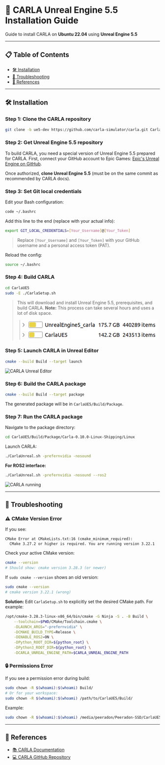 # 🚗 CARLA Unreal Engine 5.5 Installation Guide

Guide to install CARLA on **Ubuntu 22.04** using **Unreal Engine 5.5**

---

## 📋 Table of Contents

* [🛠️ Installation](#installation)
* [🐞 Troubleshooting](#troubleshooting)
* [🔗 References](#references)

---

## 🛠️ Installation

### **Step 1:** Clone the CARLA repository

```bash
git clone -b ue5-dev https://github.com/carla-simulator/carla.git CarlaUE5
```

### **Step 2:** Get Unreal Engine 5.5 repository

To build CARLA, you need a special version of Unreal Engine 5.5 prepared for CARLA.
First, connect your GitHub account to Epic Games: [Epic's Unreal Engine on GitHub](https://www.unrealengine.com/en-US/ue-on-github).

Once authorized, **clone Unreal Engine 5.5** (must be on the same commit as recommended by CARLA docs).

### **Step 3:** Set Git local credentials

Edit your Bash configuration:

```bash
code ~/.bashrc
```

Add this line to the end (replace with your actual info):

```bash
export GIT_LOCAL_CREDENTIALS=[Your_Username]@[Your_Token]
```

> Replace `[Your_Username]` and `[Your_Token]` with your GitHub username and a personal access token (PAT).

Reload the config:

```bash
source ~/.bashrc
```

### **Step 4:** Build CARLA

```bash
cd CarlaUE5
sudo -E ./CarlaSetup.sh
```

> This will download and install Unreal Engine 5.5, prerequisites, and build CARLA.
> **Note:** This process can take several hours and uses a lot of disk space.
>
> <p align="center">
>  <img src="./images/carlar_disk_use.png" alt="CARLA disk space use" width="450">
> </p>

### **Step 5:** Launch CARLA in Unreal Editor

```bash
cmake --build Build --target launch
```

![CARLA Unreal Editor](./images/carla_unreal_editor.png)

### **Step 6:** Build the CARLA package

```bash
cmake --build Build --target package
```

The generated package will be in `CarlaUE5/Build/Package`.

### **Step 7:** Run the CARLA package

Navigate to the package directory:

```bash
cd CarlaUE5/Build/Package/Carla-0.10.0-Linux-Shipping/Linux
```

Launch CARLA:

```bash
./CarlaUnreal.sh -prefernvidia -nosound 
```

**For ROS2 interface:**

```bash
./CarlaUnreal.sh -prefernvidia -nosound --ros2
```

![CARLA running](./images/carlar_package.png)

---

## 🐞 Troubleshooting

### ⚠️ CMake Version Error

If you see:

```
CMake Error at CMakeLists.txt:16 (cmake_minimum_required):
  CMake 3.27.2 or higher is required. You are running version 3.22.1
```

Check your active CMake version:

```bash
cmake --version
# Should show: cmake version 3.28.3 (or newer)
```

If `sudo cmake --version` shows an old version:

```bash
sudo cmake --version
# cmake version 3.22.1 (wrong)
```

**Solution:**
Edit `CarlaSetup.sh` to explicitly set the desired CMake path. For example:

```bash
/opt/cmake-3.28.3-linux-x86_64/bin/cmake -G Ninja -S . -B Build \
    --toolchain=$PWD/CMake/Toolchain.cmake \
    -DLAUNCH_ARGS="-prefernvidia" \
    -DCMAKE_BUILD_TYPE=Release \
    -DENABLE_ROS2=ON \
    -DPython_ROOT_DIR=${python_root} \
    -DPython3_ROOT_DIR=${python_root} \
    -DCARLA_UNREAL_ENGINE_PATH=$CARLA_UNREAL_ENGINE_PATH
```

### 🔒 Permissions Error

If you see a permission error during build:

```bash
sudo chown -R $(whoami):$(whoami) Build/
# Or for your workspace:
sudo chown -R $(whoami):$(whoami) /path/to/CarlaUE5/Build/
```

Example:

```bash
sudo chown -R $(whoami):$(whoami) /media/peeradon/Peeradon-SSD/CarlaUE5/Build
```

---

## 🔗 References

* [📚 CARLA Documentation](https://carla-ue5.readthedocs.io/en/latest/)
* [💻 CARLA GitHub Repository](https://github.com/carla-simulator/carla.git)

